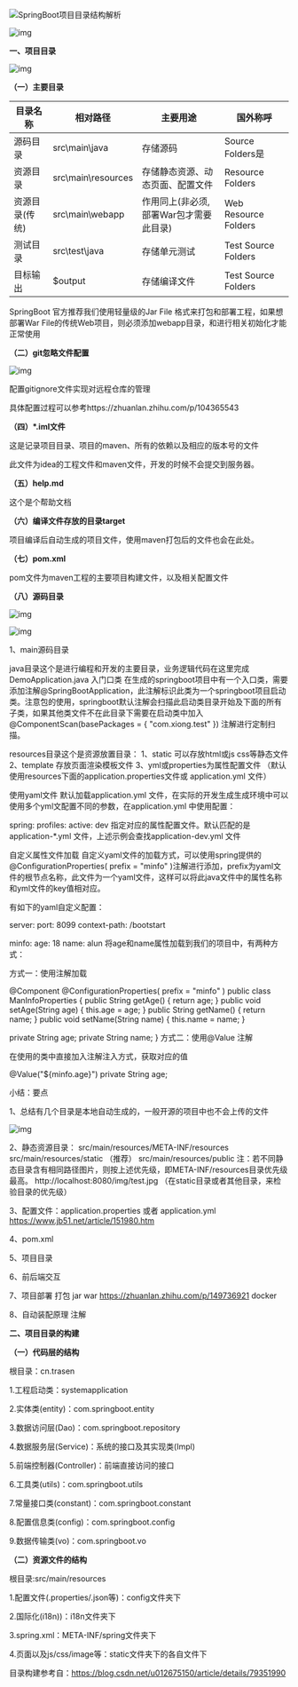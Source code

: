 ![SpringBoot项目目录结构解析](https://pic1.zhimg.com/v2-2b0ff95afa64a2c0d6764d525859010b_1440w.jpg?source=172ae18b)



![img](https://pic2.zhimg.com/v2-e1065125916752301c899ff1c95c76b9_r.jpg)

**一、项目目录**

![img](https://pic3.zhimg.com/v2-2193dc1756dbed9f73d04f2d91fcec76_r.jpg)



**（一）主要目录**

| 目录名称       | 相对路径           | 主要用途                               | 国外称呼             |
| -------------- | ------------------ | -------------------------------------- | -------------------- |
| 源码目录       | src\main\java      | 存储源码                               | Source Folders是     |
| 资源目录       | src\main\resources | 存储静态资源、动态页面、配置文件       | Resource Folders     |
| 资源目录(传统) | src\main\webapp    | 作用同上(非必须,部署War包才需要此目录) | Web Resource Folders |
| 测试目录       | src\test\java      | 存储单元测试                           | Test Source Folders  |
| 目标输出       | $output            | 存储编译文件                           | Test Source Folders  |

SpringBoot 官方推荐我们使用轻量级的Jar File 格式来打包和部署工程，如果想部署War File的传统Web项目，则必须添加webapp目录，和进行相关初始化才能正常使用

**（二）git忽略文件配置**



![img](https://pic1.zhimg.com/v2-6ba252e6cf5565000c38d0faae572194_r.jpg)





配置gitignore文件实现对远程仓库的管理

具体配置过程可以参考https://zhuanlan.zhihu.com/p/104365543

**（四）\*.iml文件**

这是记录项目目录、项目的maven、所有的依赖以及相应的版本号的文件

此文件为idea的工程文件和maven文件，开发的时候不会提交到服务器。

**（五）help.md**

这个是个帮助文档

**（六）编译文件存放的目录target**

项目编译后自动生成的项目文件，使用maven打包后的文件也会在此处。



**（七）pom.xml**

pom文件为maven工程的主要项目构建文件，以及相关配置文件

**（八）源码目录**



![img](https://pic4.zhimg.com/v2-97dd4290ef5dc6f5749d65f9bfa98c0b_r.jpg)







![img](https://pic4.zhimg.com/v2-d7b52737dbe7befbd9d756d886f86ff3_r.jpg)



1、main源码目录

java目录这个是进行编程和开发的主要目录，业务逻辑代码在这里完成
DemoApplication.java 入门口类
在生成的springboot项目中有一个入口类，需要添加注解@SpringBootApplication，此注解标识此类为一个springboot项目启动类。注意包的使用，springboot默认注解会扫描此启动类目录开始及下面的所有子类，如果其他类文件不在此目录下需要在启动类中加入@ComponentScan(basePackages = { "com.xiong.test" }) 注解进行定制扫描。

resources目录这个是资源放置目录：
1、static 可以存放html或js css等静态文件
2、template 存放页面渲染模板文件
3、yml或properties为属性配置文件
（默认使用resources下面的application.properties文件或 application.yml 文件）

使用yaml文件
默认加载application.yml 文件，在实际的开发生成生成环境中可以使用多个yml文配置不同的参数，在application.yml 中使用配置：

spring:
profiles:
active: dev
指定对应的属性配置文件。默认匹配的是application-*.yml 文件，上述示例会查找application-dev.yml 文件

自定义属性文件加载
自定义yaml文件的加载方式，可以使用spring提供的@ConfigurationProperties( prefix = "minfo" )注解进行添加，prefix为yaml文件的根节点名称，此文件为一个yaml文件，这样可以将此java文件中的属性名称和yml文件的key值相对应。

有如下的yaml自定义配置：

server:
port: 8099
context-path: /bootstart

minfo:
age: 18
name: alun
将age和name属性加载到我们的项目中，有两种方式：

方式一：使用注解加载

@Component
@ConfigurationProperties( prefix = "minfo" )
public class ManInfoProperties {
public String getAge() {
return age;
}
public void setAge(String age) {
this.age = age;
}
public String getName() {
return name;
}
public void setName(String name) {
this.name = name;
}

private String age;
private String name;
}
方式二：使用@Value 注解

在使用的类中直接加入注解注入方式，获取对应的值

@Value("${minfo.age}")
private String age;

小结：要点

1、总结有几个目录是本地自动生成的，一般开源的项目中也不会上传的文件



![img](https://pic3.zhimg.com/v2-381b9695aa9300dfa19d34ebc9b71f1e_r.jpg)





2、静态资源目录：
src/main/resources/META-INF/resources
src/main/resources/static （推荐）
src/main/resources/public
注：若不同静态目录含有相同路径图片，则按上述优先级，即META-INF/resources目录优先级最高。
http://localhost:8080/img/test.jpg （在static目录或者其他目录，来检验目录的优先级）

3、配置文件：application.properties 或者 application.yml
https://www.jb51.net/article/151980.htm

4、pom.xml

5、项目目录

6、前后端交互

7、项目部署 打包 jar war https://zhuanlan.zhihu.com/p/149736921
docker

8、自动装配原理 注解

**二、项目目录的构建**

**（一）代码层的结构**

根目录：cn.trasen

1.工程启动类：systemapplication

2.实体类(entity)：com.springboot.entity

3.数据访问层(Dao)：com.springboot.repository

4.数据服务层(Service)：系统的接口及其实现类(Impl)

5.前端控制器(Controller)：前端直接访问的接口

6.工具类(utils)：com.springboot.utils

7.常量接口类(constant)：com.springboot.constant

8.配置信息类(config)：com.springboot.config

9.数据传输类(vo)：com.springboot.vo

**（二）资源文件的结构**

根目录:src/main/resources

1.配置文件(.properties/.json等)：config文件夹下

2.国际化(i18n))：i18n文件夹下

3.spring.xml：META-INF/spring文件夹下

4.页面以及js/css/image等：static文件夹下的各自文件下

目录构建参考自：https://blog.csdn.net/u012675150/article/details/79351990



